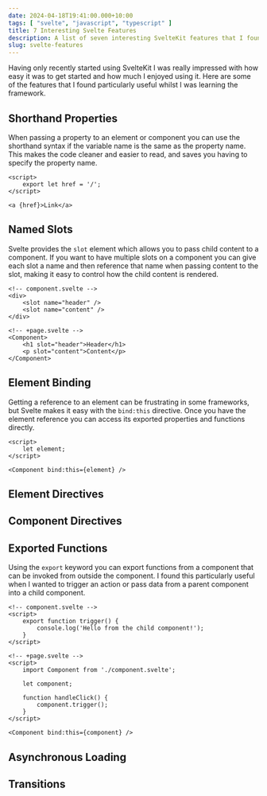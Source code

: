 ```yaml
---
date: 2024-04-18T19:41:00.000+10:00
tags: [ "svelte", "javascript", "typescript" ]
title: 7 Interesting Svelte Features
description: A list of seven interesting SvelteKit features that I found useful whilst learning the framework.
slug: svelte-features
---
```


Having only recently started using SvelteKit I was really impressed with how easy it was to get started and how much I
enjoyed using it.
Here are some of the features that I found particularly useful whilst I was learning the framework.

<!--endintro-->

## Shorthand Properties

When passing a property to an element or component you can use the shorthand syntax if the variable name is the same as
the property name. This makes the code cleaner and easier to read, and saves you having to specify the property name.

```svelte
<script>
    export let href = '/';
</script>

<a {href}>Link</a>
```

## Named Slots

Svelte provides the `slot` element which allows you to pass child content to a component. If you want to have multiple
slots on a component you can give each slot a name and then reference that name when passing content to the slot, making
it easy to control how the child content is rendered.

```svelte
<!-- component.svelte -->
<div>
    <slot name="header" />
    <slot name="content" />
</div>

<!-- +page.svelte -->
<Component>
    <h1 slot="header">Header</h1>
    <p slot="content">Content</p>
</Component>
```

## Element Binding

Getting a reference to an element can be frustrating in some frameworks, but Svelte makes it easy with the `bind:this`
directive. Once you have the element reference you can access its exported properties and functions directly.

```svelte
<script>
    let element;
</script>

<Component bind:this={element} />
```

## Element Directives

## Component Directives

## Exported Functions

Using the `export` keyword you can export functions from a component that can be invoked from outside the component. I
found this particularly useful when I wanted to trigger an action or pass data from a parent component into a child
component.

```svelte
<!-- component.svelte -->
<script>
    export function trigger() {
        console.log('Hello from the child component!');
    }
</script>

<!-- +page.svelte -->
<script>
    import Component from './component.svelte';

    let component;

    function handleClick() {
        component.trigger();
    }
</script>

<Component bind:this={component} />
```

## Asynchronous Loading

## Transitions